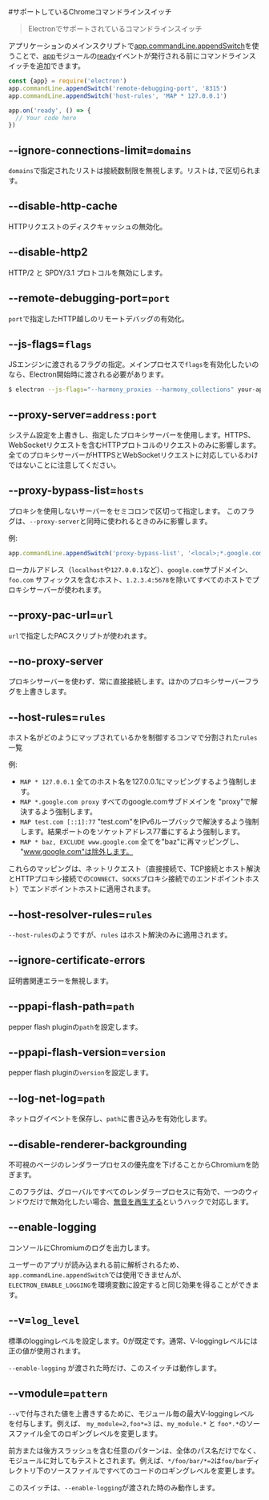 #サポートしているChromeコマンドラインスイッチ

> Electronでサポートされているコマンドラインスイッチ

アプリケーションのメインスクリプトで[app.commandLine.appendSwitch][append-switch]を使うことで、[app][app]モジュールの[ready][ready]イベントが発行される前にコマンドラインスイッチを追加できます。

```javascript
const {app} = require('electron')
app.commandLine.appendSwitch('remote-debugging-port', '8315')
app.commandLine.appendSwitch('host-rules', 'MAP * 127.0.0.1')

app.on('ready', () => {
  // Your code here
})
```


## --ignore-connections-limit=`domains`

`domains`で指定されたリストは接続数制限を無視します。リストは`,`で区切られます。

## --disable-http-cache

HTTPリクエストのディスクキャッシュの無効化。

## --disable-http2

HTTP/2 と SPDY/3.1 プロトコルを無効にします。

## --remote-debugging-port=`port`

`port`で指定したHTTP越しのリモートデバッグの有効化。

## --js-flags=`flags`

JSエンジンに渡されるフラグの指定。メインプロセスで`flags`を有効化したいのなら、Electron開始時に渡される必要があります。

```bash
$ electron --js-flags="--harmony_proxies --harmony_collections" your-app
```

## --proxy-server=`address:port`

システム設定を上書きし、指定したプロキシサーバーを使用します。HTTPS、WebSocketリクエストを含むHTTPプロトコルのリクエストのみに影響します。全てのプロキシサーバーがHTTPSとWebSocketリクエストに対応しているわけではないことに注意してください。

## --proxy-bypass-list=`hosts`

プロキシを使用しないサーバーをセミコロンで区切って指定します。
このフラグは、`--proxy-server`と同時に使われるときのみに影響します。

例:

```javascript
app.commandLine.appendSwitch('proxy-bypass-list', '<local>;*.google.com;*foo.com;1.2.3.4:5678')
```

ローカルアドレス（`localhost`や`127.0.0.1`など）、`google.com`サブドメイン、`foo.com` サフィックスを含むホスト、`1.2.3.4:5678`を除いてすべてのホストでプロキシサーバーが使われます。

## --proxy-pac-url=`url`

`url`で指定したPACスクリプトが使われます。

## --no-proxy-server

プロキシサーバーを使わず、常に直接接続します。ほかのプロキシサーバーフラグを上書きします。

## --host-rules=`rules`

ホスト名がどのようにマップされているかを制御するコンマで分割された`rules`一覧

例:

* `MAP * 127.0.0.1` 全てのホスト名を127.0.0.1にマッピングするよう強制します。
* `MAP *.google.com proxy` すべてのgoogle.comサブドメインを "proxy"で解決するよう強制します。
* `MAP test.com [::1]:77` "test.com"をIPv6ループバックで解決するよう強制します。結果ポートのをソケットアドレス77番にするよう強制します。
* `MAP * baz, EXCLUDE www.google.com` 全てを"baz"に再マッピングし、  "www.google.com"は除外します。

これらのマッピングは、ネットリクエスト（直接接続で、TCP接続とホスト解決とHTTPプロキシ接続での`CONNECT`、`SOCKS`プロキシ接続でのエンドポイントホスト）でエンドポイントホストに適用されます。

## --host-resolver-rules=`rules`

`--host-rules`のようですが、`rules` はホスト解決のみに適用されます。

## --ignore-certificate-errors

証明書関連エラーを無視します。

## --ppapi-flash-path=`path`

pepper flash pluginの`path`を設定します。

## --ppapi-flash-version=`version`

pepper flash pluginの`version`を設定します。

## --log-net-log=`path`

ネットログイベントを保存し、`path`に書き込みを有効化します。

## --disable-renderer-backgrounding

不可視のページのレンダラープロセスの優先度を下げることからChromiumを防ぎます。

このフラグは、グローバルですべてのレンダラープロセスに有効で、一つのウィンドウだけで無効化したい場合、[無音を再生する][play-silent-audio]というハックで対応します。

## --enable-logging

コンソールにChromiumのログを出力します。

ユーザーのアプリが読み込まれる前に解析されるため、`app.commandLine.appendSwitch`では使用できませんが、`ELECTRON_ENABLE_LOGGING`を環境変数に設定すると同じ効果を得ることができます。

## --v=`log_level`

標準のloggingレベルを設定します。0が既定です。通常、V-loggingレベルには正の値が使用されます。

`--enable-logging` が渡された時だけ、このスイッチは動作します。

## --vmodule=`pattern`

`--v`で付与された値を上書きするために、モジュール毎の最大V-loggingレベルを付与します。例えば、 `my_module=2,foo*=3` は、`my_module.*` と `foo*.*`のソースファイル全てのロギングレベルを変更します。

前方または後方スラッシュを含む任意のパターンは、全体のパス名だけでなく、モジュールに対してもテストとされます。例えば、`*/foo/bar/*=2`は`foo/bar`ディレクトリ下のソースファイルですべてのコードのロギングレベルを変更します。

このスイッチは、`--enable-logging`が渡された時のみ動作します。

[app]: app.md
[append-switch]: app.md#appcommandlineappendswitchswitch-value
[ready]: app.md#event-ready
[play-silent-audio]: https://github.com/atom/atom/pull/9485/files
